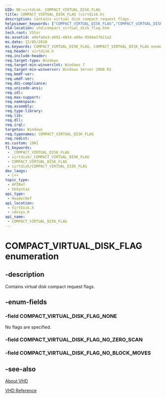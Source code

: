 ```yaml
---
UID: NE:virtdisk._COMPACT_VIRTUAL_DISK_FLAG
title: COMPACT_VIRTUAL_DISK_FLAG (virtdisk.h)
description: Contains virtual disk compact request flags.
helpviewer_keywords: ["COMPACT_VIRTUAL_DISK_FLAG","COMPACT_VIRTUAL_DISK_FLAG enumeration [VHD]","COMPACT_VIRTUAL_DISK_FLAG_NONE","vdssys/COMPACT_VIRTUAL_DISK_FLAG","vdssys/COMPACT_VIRTUAL_DISK_FLAG_NONE","vhd.compact_virtual_disk_flag","virtdisk/COMPACT_VIRTUAL_DISK_FLAG","virtdisk/COMPACT_VIRTUAL_DISK_FLAG_NONE"]
old-location: vhd\compact_virtual_disk_flag.htm
tech.root: VStor
ms.assetid: e0efa6e3-e691-4854-a09e-9504a37621a2
ms.date: 12/05/2018
ms.keywords: COMPACT_VIRTUAL_DISK_FLAG, COMPACT_VIRTUAL_DISK_FLAG enumeration [VHD], COMPACT_VIRTUAL_DISK_FLAG_NONE, vdssys/COMPACT_VIRTUAL_DISK_FLAG, vdssys/COMPACT_VIRTUAL_DISK_FLAG_NONE, vhd.compact_virtual_disk_flag, virtdisk/COMPACT_VIRTUAL_DISK_FLAG, virtdisk/COMPACT_VIRTUAL_DISK_FLAG_NONE
req.header: virtdisk.h
req.include-header: 
req.target-type: Windows
req.target-min-winverclnt: Windows 7
req.target-min-winversvr: Windows Server 2008 R2
req.kmdf-ver: 
req.umdf-ver: 
req.ddi-compliance: 
req.unicode-ansi: 
req.idl: 
req.max-support: 
req.namespace: 
req.assembly: 
req.type-library: 
req.lib: 
req.dll: 
req.irql: 
targetos: Windows
req.typenames: COMPACT_VIRTUAL_DISK_FLAG
req.redist: 
ms.custom: 19H1
f1_keywords:
 - _COMPACT_VIRTUAL_DISK_FLAG
 - virtdisk/_COMPACT_VIRTUAL_DISK_FLAG
 - COMPACT_VIRTUAL_DISK_FLAG
 - virtdisk/COMPACT_VIRTUAL_DISK_FLAG
dev_langs:
 - c++
topic_type:
 - APIRef
 - kbSyntax
api_type:
 - HeaderDef
api_location:
 - VirtDisk.h
 - vdssys.h
api_name:
 - COMPACT_VIRTUAL_DISK_FLAG
---
```


# COMPACT_VIRTUAL_DISK_FLAG enumeration


## -description

Contains virtual disk compact request flags.

## -enum-fields

### -field COMPACT_VIRTUAL_DISK_FLAG_NONE

No flags are specified.

### -field COMPACT_VIRTUAL_DISK_FLAG_NO_ZERO_SCAN

### -field COMPACT_VIRTUAL_DISK_FLAG_NO_BLOCK_MOVES

## -see-also

<a href="/previous-versions/windows/desktop/legacy/dd323654(v=vs.85)">About VHD</a>



<a href="/previous-versions/windows/desktop/legacy/dd323700(v=vs.85)">VHD Reference</a>